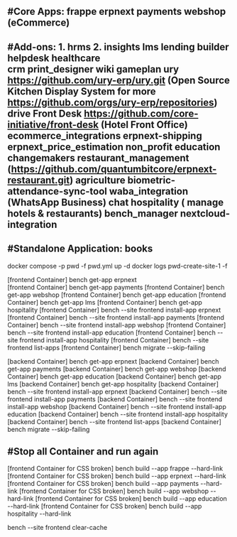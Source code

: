 #Core Apps:
	frappe
	erpnext
	payments
	webshop (eCommerce)
-----------------------------------------
#Add-ons: 
	1. hrms
	2. insights
	lms
	lending
	builder
	helpdesk
	healthcare	
	crm
	print_designer
	wiki
	gameplan
	ury https://github.com/ury-erp/ury.git (Open Source Kitchen Display System for more https://github.com/orgs/ury-erp/repositories)
	drive
	Front Desk https://github.com/core-initiative/front-desk (Hotel Front Office)
	ecommerce_integrations
	erpnext-shipping
	erpnext_price_estimation
	non_profit
	education
	changemakers
	restaurant_management (https://github.com/quantumbitcore/erpnext-restaurant.git)
	agriculture
	biometric-attendance-sync-tool
	waba_integration (WhatsApp Business)
	chat
	hospitality ( manage hotels & restaurants)
	bench_manager
	nextcloud-integration
-----------------------------------------
#Standalone Application: books
-----------------------------------------
docker compose -p pwd -f pwd.yml up -d
docker logs  pwd-create-site-1 -f

[frontend Container] bench get-app erpnext			
[frontend Container] bench get-app payments
[frontend Container] bench get-app webshop
[frontend Container] bench get-app education
[frontend Container] bench get-app lms
[frontend Container] bench get-app hospitality
[frontend Container] bench --site frontend install-app erpnext
[frontend Container] bench --site frontend install-app payments
[frontend Container] bench --site frontend install-app webshop
[frontend Container] bench --site frontend install-app education
[frontend Container] bench --site frontend install-app hospitality
[frontend Container] bench --site frontend list-apps
[frontend Container] bench migrate --skip-failing

[backend Container] bench get-app erpnext
[backend Container] bench get-app payments
[backend Container] bench get-app webshop
[backend Container] bench get-app education
[backend Container] bench get-app lms
[backend Container] bench get-app hospitality
[backend Container] bench --site frontend install-app erpnext
[backend Container] bench --site frontend install-app payments
[backend Container] bench --site frontend install-app webshop
[backend Container] bench --site frontend install-app education
[backend Container] bench --site frontend install-app hospitality
[backend Container] bench --site frontend list-apps
[backend Container] bench migrate --skip-failing

#Stop all Container and run again
----------------------------------------------
[frontend Container for CSS broken] bench build --app frappe --hard-link
[frontend Container for CSS broken] bench build --app erpnext --hard-link
[frontend Container for CSS broken] bench build --app payments --hard-link
[frontend Container for CSS broken] bench build --app webshop --hard-link
[frontend Container for CSS broken] bench build --app education --hard-link
[frontend Container for CSS broken] bench build --app hospitality --hard-link

bench --site frontend clear-cache
